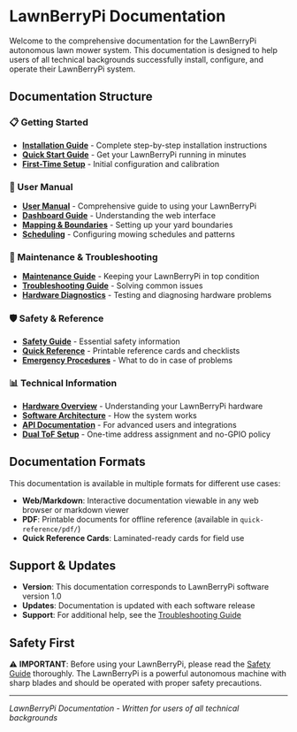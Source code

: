 # LawnBerryPi Documentation

Welcome to the comprehensive documentation for the LawnBerryPi autonomous lawn mower system. This documentation is designed to help users of all technical backgrounds successfully install, configure, and operate their LawnBerryPi system.

## Documentation Structure

### 📋 Getting Started
- **[Installation Guide](installation-guide.md)** - Complete step-by-step installation instructions
- **[Quick Start Guide](quick-start.md)** - Get your LawnBerryPi running in minutes
- **[First-Time Setup](first-time-setup.md)** - Initial configuration and calibration

### 📖 User Manual
- **[User Manual](user-manual.md)** - Comprehensive guide to using your LawnBerryPi
- **[Dashboard Guide](dashboard-guide.md)** - Understanding the web interface
- **[Mapping & Boundaries](mapping-boundaries.md)** - Setting up your yard boundaries
- **[Scheduling](scheduling.md)** - Configuring mowing schedules and patterns

### 🔧 Maintenance & Troubleshooting
- **[Maintenance Guide](maintenance-guide.md)** - Keeping your LawnBerryPi in top condition
- **[Troubleshooting Guide](troubleshooting-guide.md)** - Solving common issues
- **[Hardware Diagnostics](hardware-diagnostics.md)** - Testing and diagnosing hardware problems

### 🛡️ Safety & Reference
- **[Safety Guide](safety-guide.md)** - Essential safety information
- **[Quick Reference](quick-reference/)** - Printable reference cards and checklists
- **[Emergency Procedures](emergency-procedures.md)** - What to do in case of problems

### 📊 Technical Information
- **[Hardware Overview](hardware-overview.md)** - Understanding your LawnBerryPi hardware
- **[Software Architecture](software-architecture.md)** - How the system works
- **[API Documentation](api-documentation.md)** - For advanced users and integrations
- **[Dual ToF Setup](tof-dual-vl53l0x-setup.md)** - One-time address assignment and no-GPIO policy

## Documentation Formats

This documentation is available in multiple formats for different use cases:

- **Web/Markdown**: Interactive documentation viewable in any web browser or markdown viewer
- **PDF**: Printable documents for offline reference (available in `quick-reference/pdf/`)
- **Quick Reference Cards**: Laminated-ready cards for field use

## Support & Updates

- **Version**: This documentation corresponds to LawnBerryPi software version 1.0
- **Updates**: Documentation is updated with each software release
- **Support**: For additional help, see the [Troubleshooting Guide](troubleshooting-guide.md)

## Safety First

⚠️ **IMPORTANT**: Before using your LawnBerryPi, please read the [Safety Guide](safety-guide.md) thoroughly. The LawnBerryPi is a powerful autonomous machine with sharp blades and should be operated with proper safety precautions.

---

*LawnBerryPi Documentation - Written for users of all technical backgrounds*
